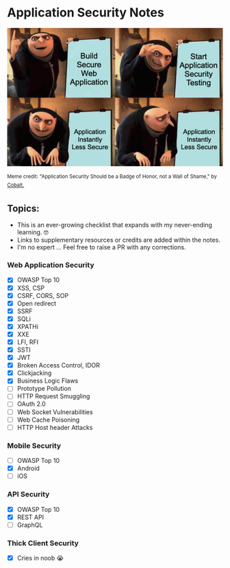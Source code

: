# Application Security Notes 
![grusome_appsec](./grusome_appsec.png)

<sup> 
  Meme credit: "Application Security Should be a Badge of Honor, not a Wall of Shame," by 
  <a href="https://www.cobalt.io"> Cobalt.</a> 
</sup>

## Topics:

- This is an ever-growing checklist that expands with my never-ending learning. 🤓
- Links to supplementary resources or credits are added within the notes.
- I'm no expert ... Feel free to raise a PR with any corrections.

### Web Application Security
- [x] OWASP Top 10
- [x] XSS, CSP
- [x] CSRF, CORS, SOP
- [x] Open redirect
- [x] SSRF
- [x] SQLi
- [x] XPATHi
- [x] XXE
- [x] LFI, RFI
- [x] SSTI
- [x] JWT
- [x] Broken Access Control, IDOR
- [x] Clickjacking
- [x] Business Logic Flaws
- [ ] Prototype Pollution
- [ ] HTTP Request Smuggling
- [ ] OAuth 2.0
- [ ] Web Socket Vulnerabilities
- [ ] Web Cache Poisoning
- [ ] HTTP Host header Attacks

### Mobile Security
- [ ] OWASP Top 10
- [x] Android
- [ ] iOS 

### API Security
- [x] OWASP Top 10
- [x] REST API
- [ ] GraphQL

### Thick Client Security
- [x] Cries in noob 😭

